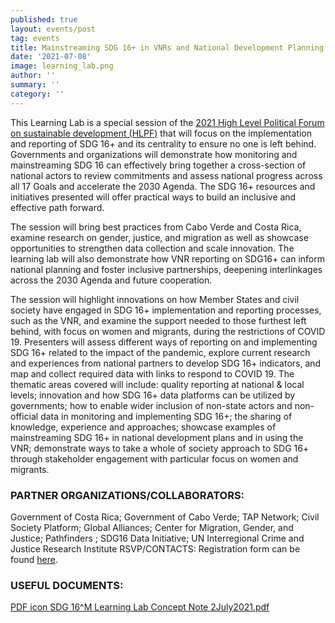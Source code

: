 ```yaml
---
published: true
layout: events/post
tag: events
title: Mainstreaming SDG 16+ in VNRs and National Development Planning
date: '2021-07-08'
image: learning_lab.png
author: ''
summary: ''
category: ''
---
```

This Learning Lab is a special session of the [2021 High Level Political Forum on sustainable development (HLPF)](https://sustainabledevelopment.un.org/hlpf) that will focus on the implementation and reporting of SDG 16+ and its centrality to ensure no one is left behind. Governments and organizations will demonstrate how monitoring and mainstreaming SDG 16 can effectively bring together a cross-section of national actors to review commitments and assess national progress across all 17 Goals and accelerate the 2030 Agenda. The SDG 16+ resources and initiatives presented will offer practical ways to build an inclusive and effective path forward.

The session will bring best practices from Cabo Verde and Costa Rica, examine research on gender, justice, and migration as well as showcase opportunities to strengthen data collection and scale innovation. The learning lab will also demonstrate how VNR reporting on SDG16+ can inform national planning and foster inclusive partnerships, deepening interlinkages across the 2030 Agenda and future cooperation.

The session will highlight innovations on how Member States and civil society have engaged in SDG 16+ implementation and reporting processes, such as the VNR, and examine the support needed to those furthest left behind, with focus on women and migrants, during the restrictions of COVID 19.  Presenters will assess different ways of reporting on and implementing SDG 16+ related to the impact of the pandemic,  explore current research and experiences from national partners to develop SDG 16+ indicators, and map and collect required data with links to respond to COVID 19.  The thematic areas covered will include:  quality reporting at national & local levels; innovation and how SDG 16+ data platforms can be utilized by governments; how to enable wider inclusion of non-state actors and non-official data in monitoring and implementing SDG 16+; the sharing of knowledge, experience and approaches; showcase examples of mainstreaming SDG 16+ in national development plans and in using the VNR; demonstrate ways to take a whole of society approach to SDG 16+ through stakeholder engagement with particular focus on women and migrants.

### PARTNER ORGANIZATIONS/COLLABORATORS: 
Government of Costa Rica; Government of Cabo Verde; TAP Network; Civil Society Platform; Global Alliances; Center for Migration, Gender, and Justice; Pathfinders ; SDG16 Data Initiative; UN Interregional Crime and Justice Research Institute
RSVP/CONTACTS: 
Registration form can be found [here](https://docs.google.com/forms/d/e/1FAIpQLSe-22SDD7ZmNHUTWlM8xfcyh4qthK8vScE6wRNE77Qya69GIg/viewform).

### USEFUL DOCUMENTS: 
[PDF icon SDG 16^M Learning Lab Concept Note 2July2021.pdf](https://www.idea.int/sites/default/files/events/SDG%2016%5EM%20Learning%20Lab%20Concept%20Note%202July2021.pdf)